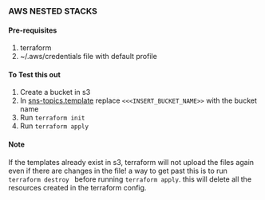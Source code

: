 ### AWS NESTED STACKS

#### Pre-requisites
1. terraform
2. ~/.aws/credentials file with default profile

#### To Test this out
1. Create a bucket in s3
2. In [sns-topics.template](cfn/sns-topics.template) replace `<<<INSERT_BUCKET_NAME>>` with the bucket name
3. Run `terraform init`
4. Run `terraform apply`

#### Note
If the templates already exist in s3, terraform will not upload the files again even if there are changes in the file! 
a way to get past this is to run  `terraform destroy `  before running `terraform apply`. this will delete all the resources created in the terraform config. 